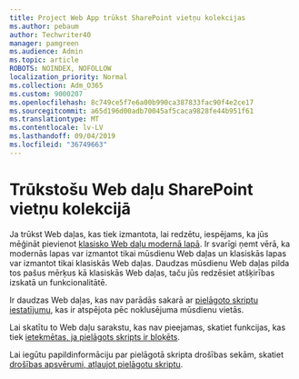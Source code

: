```yaml
---
title: Project Web App trūkst SharePoint vietņu kolekcijas
ms.author: pebaum
author: Techwriter40
manager: pamgreen
ms.audience: Admin
ms.topic: article
ROBOTS: NOINDEX, NOFOLLOW
localization_priority: Normal
ms.collection: Adm_O365
ms.custom: 9000207
ms.openlocfilehash: 8c749ce5f7e6a00b990ca387833fac90f4e2ce17
ms.sourcegitcommit: a65d196d00adb70045af5caca9828fe44b951f61
ms.translationtype: MT
ms.contentlocale: lv-LV
ms.lasthandoff: 09/04/2019
ms.locfileid: "36749663"
---
```

# <a name="missing-web-part-in-sharepoint-site-collection"></a>Trūkstošu Web daļu SharePoint vietņu kolekcijā

Ja trūkst Web daļas, kas tiek izmantota, lai redzētu, iespējams, ka jūs mēģināt pievienot [klasisko Web daļu modernā lapā](https://support.office.com/article/classic-and-modern-web-part-experiences-3fdae6c3-8fc1-49ab-8708-8c104b882e64). Ir svarīgi ņemt vērā, ka modernās lapas var izmantot tikai mūsdienu Web daļas un klasiskās lapas var izmantot tikai klasiskās Web daļas. Daudzas mūsdienu Web daļas pilda tos pašus mērķus kā klasiskās Web daļas, taču jūs redzēsiet atšķirības izskatā un funkcionalitātē.

Ir daudzas Web daļas, kas nav parādās sakarā ar [pielāgoto skriptu iestatījumu](https://docs.microsoft.com/sharepoint/allow-or-prevent-custom-script), kas ir atspējota pēc noklusējuma mūsdienu vietās. 

Lai skatītu to Web daļu sarakstu, kas nav pieejamas, skatiet funkcijas, kas tiek [ietekmētas, ja pielāgots skripts ir bloķēts](https://docs.microsoft.com/sharepoint/allow-or-prevent-custom-script#features-affected-when-custom-script-is-blocked).

 Lai iegūtu papildinformāciju par pielāgotā skripta drošības sekām, skatiet [drošības apsvērumi, atļaujot pielāgotu skriptu](https://docs.microsoft.com/sharepoint/security-considerations-of-allowing-custom-script).
